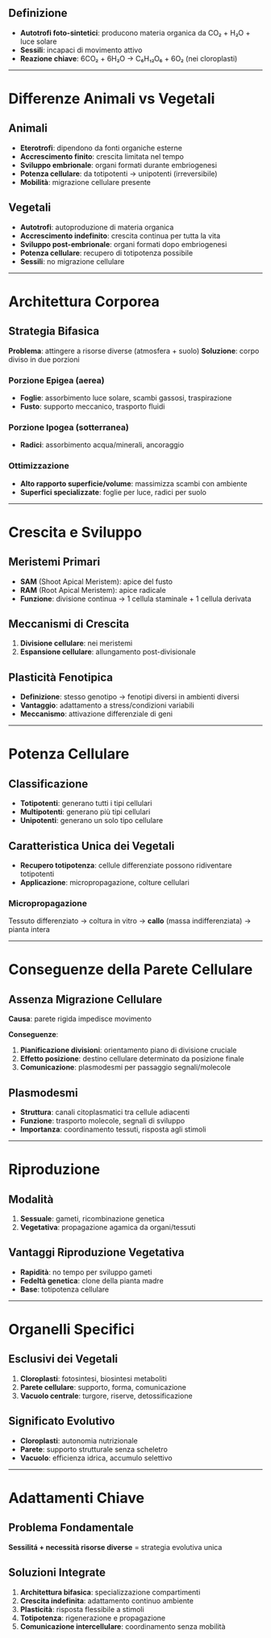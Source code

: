 ## Definizione

- **Autotrofi foto-sintetici**: producono materia organica da CO₂ + H₂O + luce solare
- **Sessili**: incapaci di movimento attivo
- **Reazione chiave**: 6CO₂ + 6H₂O → C₆H₁₂O₆ + 6O₂ (nei cloroplasti)

---

# Differenze Animali vs Vegetali

## Animali

- **Eterotrofi**: dipendono da fonti organiche esterne
- **Accrescimento finito**: crescita limitata nel tempo
- **Sviluppo embrionale**: organi formati durante embriogenesi
- **Potenza cellulare**: da totipotenti → unipotenti (irreversibile)
- **Mobilità**: migrazione cellulare presente

## Vegetali

- **Autotrofi**: autoproduzione di materia organica
- **Accrescimento indefinito**: crescita continua per tutta la vita
- **Sviluppo post-embrionale**: organi formati dopo embriogenesi
- **Potenza cellulare**: recupero di totipotenza possibile
- **Sessili**: no migrazione cellulare

---

# Architettura Corporea

## Strategia Bifasica

**Problema**: attingere a risorse diverse (atmosfera + suolo) **Soluzione**: corpo diviso in due porzioni

### Porzione Epigea (aerea)

- **Foglie**: assorbimento luce solare, scambi gassosi, traspirazione
- **Fusto**: supporto meccanico, trasporto fluidi

### Porzione Ipogea (sotterranea)

- **Radici**: assorbimento acqua/minerali, ancoraggio

### Ottimizzazione

- **Alto rapporto superficie/volume**: massimizza scambi con ambiente
- **Superfici specializzate**: foglie per luce, radici per suolo

---

# Crescita e Sviluppo

## Meristemi Primari

- **SAM** (Shoot Apical Meristem): apice del fusto
- **RAM** (Root Apical Meristem): apice radicale
- **Funzione**: divisione continua → 1 cellula staminale + 1 cellula derivata

## Meccanismi di Crescita

1. **Divisione cellulare**: nei meristemi
2. **Espansione cellulare**: allungamento post-divisionale

## Plasticità Fenotipica

- **Definizione**: stesso genotipo → fenotipi diversi in ambienti diversi
- **Vantaggio**: adattamento a stress/condizioni variabili
- **Meccanismo**: attivazione differenziale di geni

---

# Potenza Cellulare

## Classificazione

- **Totipotenti**: generano tutti i tipi cellulari
- **Multipotenti**: generano più tipi cellulari
- **Unipotenti**: generano un solo tipo cellulare

## Caratteristica Unica dei Vegetali

- **Recupero totipotenza**: cellule differenziate possono ridiventare totipotenti
- **Applicazione**: micropropagazione, colture cellulari

### Micropropagazione

Tessuto differenziato → coltura in vitro → **callo** (massa indifferenziata) → pianta intera

---

# Conseguenze della Parete Cellulare

## Assenza Migrazione Cellulare

**Causa**: parete rigida impedisce movimento

**Conseguenze**:

1. **Pianificazione divisioni**: orientamento piano di divisione cruciale
2. **Effetto posizione**: destino cellulare determinato da posizione finale
3. **Comunicazione**: plasmodesmi per passaggio segnali/molecole

## Plasmodesmi

- **Struttura**: canali citoplasmatici tra cellule adiacenti
- **Funzione**: trasporto molecole, segnali di sviluppo
- **Importanza**: coordinamento tessuti, risposta agli stimoli

---

# Riproduzione

## Modalità

1. **Sessuale**: gameti, ricombinazione genetica
2. **Vegetativa**: propagazione agamica da organi/tessuti

## Vantaggi Riproduzione Vegetativa

- **Rapidità**: no tempo per sviluppo gameti
- **Fedeltà genetica**: clone della pianta madre
- **Base**: totipotenza cellulare

---

# Organelli Specifici

## Esclusivi dei Vegetali

1. **Cloroplasti**: fotosintesi, biosintesi metaboliti
2. **Parete cellulare**: supporto, forma, comunicazione
3. **Vacuolo centrale**: turgore, riserve, detossificazione

## Significato Evolutivo

- **Cloroplasti**: autonomia nutrizionale
- **Parete**: supporto strutturale senza scheletro
- **Vacuolo**: efficienza idrica, accumulo selettivo

---

# Adattamenti Chiave

## Problema Fondamentale

**Sessilitá + necessità risorse diverse** = strategia evolutiva unica

## Soluzioni Integrate

1. **Architettura bifasica**: specializzazione compartimenti
2. **Crescita indefinita**: adattamento continuo ambiente
3. **Plasticità**: risposta flessibile a stimoli
4. **Totipotenza**: rigenerazione e propagazione
5. **Comunicazione intercellulare**: coordinamento senza mobilità